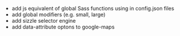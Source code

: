 * add js equivalent of global Sass functions using in config.json files
* add global modifiers (e.g. small, large)
* add sizzle selector engine
* add data-attribute optons to google-maps